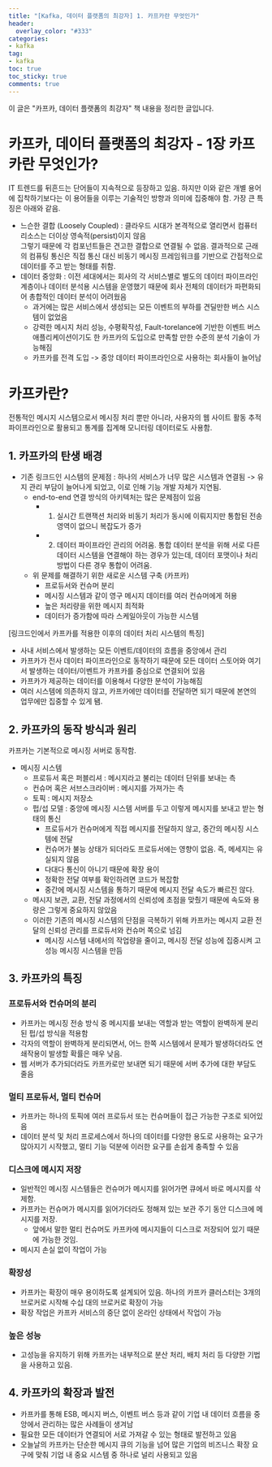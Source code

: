 ```yaml
---
title: "[Kafka, 데이터 플랫폼의 최강자] 1. 카프카란 무엇인가"
header:
  overlay_color: "#333"
categories:
- kafka
tag:
- kafka 
toc: true  
toc_sticky: true
comments: true
---
```


이 글은 "카프카, 데이터 플랫폼의 최강자" 책 내용을 정리한 글입니다.   

# 카프카, 데이터 플랫폼의 최강자 - 1장 카프카란 무엇인가?
IT 트렌드를 뒤흔드는 단어들이 지속적으로 등장하고 있음. 하지만 이와 같은 개별 용어에 집착하기보다는 이 용어들을 
이루는 기술적인 방향과 의미에 집중해야 함.  가장 큰 특징은 아래와 같음.   
- 느슨한 결합 (Loosely Coupled) : 클라우드 시대가 본격적으로 열리면서 컴퓨터 리소스는 더이상 영속적(persist)이지 않음  
그렇기 때문에 각 컴포넌트들은 견고한 결합으로 연결될 수 없음. 결과적으로 근래의 컴퓨팅 통신은 직접 통신 대신 비동기 메시징 프레임워크를 
  기반으로 간접적으로 데이터를 주고 받는 형태를 취함. 
- 데이터 중앙화 : 이전 세대에서는 회사의 각 서비스별로 별도의 데이터 파이프라인 계층이나 데이터 분석용 시스템을 운영했기 때문에 
회사 전체의 데이터가 파편화되어 총합적인 데이터 분석이 어려웠음  
  - 과거에는 많은 서비스에서 생성되는 모든 이벤트의 부하를 견딜만한 버스 시스템이 없었음  
  - 강력한 메시지 처리 성능, 수평확작성, Fault-torelance에 기반한 이벤트 버스 애플리케이션이기도 한 카프카의 도입으로 
  만족할 만한 수준의 분석 기술이 가능해짐 
  - 카프카를 전격 도입 -> 중앙 데이터 파이프라인으로 사용하는 회사들이 늘어남   

# 카프카란? 
전통적인 메시지 시스템으로서 메시징 처리 뿐만 아니라, 사용자의 웹 사이트 활동 추적 파이프라인으로 활용되고 통계를 집계해 모니터링 데이터로도 사용함.  

## 1. 카프카의 탄생 배경  
- 기존 링크드인 시스템의 문제점 : 하나의 서비스가 너무 많은 시스템과 연결됨 -> 유지 관리 부담이 늘어나게 되었고, 이로 인해 기능 개발 자체가 지연됨.  
  - end-to-end 연결 방식의 아키텍처는 많은 문제점이 있음
    - 1) 실시간 트랜잭션 처리와 비동기 처리가 동시에 이뤄지지만 통합된 전송 영역이 없으니 복잡도가 증가  
    - 2) 데이터 파이프라인 관리의 어려움. 통합 데이터 분석을 위해 서로 다른 데이터 시스템을 연결해야 하는 경우가 있는데, 데이터 포맷이나 처리 방법이 다른 경우 통합이 어려움.  
  - 위 문제를 해결하기 위한 새로운 시스템 구축 (카프카)  
    - 프로듀서와 컨슈머 분리 
    - 메시징 시스템과 같이 영구 메시지 데이터를 여러 컨슈머에게 허용
    - 높은 처리량을 위한 메시지 최적화 
    - 데이터가 증가함에 따라 스케일아웃이 가능한 시스템    



[링크드인에서 카프카를 적용한 이후의 데이터 처리 시스템의 특징] 
- 사내 서비스에서 발생하는 모든 이벤트/데이터의 흐름을 중앙에서 관리 
- 카프카가 전사 데이터 파이프라인으로 동작하기 때문에 모든 데이터 스토어와 여기서 발생하는 데이터/이벤트가 카프카를 중심으로 연결되어 있음  
- 카프카가 제공하는 데이터를 이용해서 다양한 분석이 가능해짐  
- 여러 시스템에 의존하지 않고, 카프카에만 데이터를 전달하면 되기 때문에 본연의 업무에만 집중할 수 있게 됌.  

## 2. 카프카의 동작 방식과 원리  
카프카는 기본적으로 메시징 서버로 동작함.  
- 메시징 시스템
  - 프로듀서 혹은 퍼블리셔 : 메시지라고 불리는 데이터 단위를 보내는 측 
  - 컨슈머 혹은 서브스크라이버 : 메시지를 가져가는 측 
  - 토픽 : 메시지 저장소 
  - 펍/섭 모델 : 중앙에 메시징 시스템 서버를 두고 이렇게 메시지를 보내고 받는 형태의 통신
    - 프로듀서가 컨슈머에게 직접 메시지를 전달하지 않고, 중간의 메시징 시스템에 전달
    - 컨슈머가 불능 상태가 되더라도 프로듀서에는 영향이 없음. 즉, 메세지는 유실되지 않음  
    - 다대다 통신이 아니기 때문에 확장 용이 
    - 정확한 전달 여부를 확인하려면 코드가 복잡함
    - 중간에 메시징 시스템을 통하기 때문에 메시지 전달 속도가 빠르진 않다. 
  - 메시지 보관, 교환, 전달 과정에서의 신뢰성에 초점을 맞췄기 때문에 속도와 용량은 그렇게 중요하지 않았음 
  - 이러한 기존의 메시징 시스템의 단점을 극복하기 위해 카프카는 메시지 교환 전달의 신뢰성 관리를 프로듀서와 컨슈머 쪽으로 넘김 
    - 메시징 시스템 내에서의 작업량을 줄이고, 메시징 전달 성능에 집중시켜 고성능 메시징 시스템을 만듬  
  

## 3. 카프카의 특징  

### 프로듀서와 컨슈머의 분리 
- 카프카는 메시징 전송 방식 중 메시지를 보내는 역할과 받는 역할이 완벽하게 분리된 펍/섭 방식을 적용함 
- 각자의 역할이 완벽하게 분리되면서, 어느 한쪽 시스템에서 문제가 발생하더라도 연쇄작용이 발생할 확률은 매우 낮음. 
- 웹 서버가 추가되더라도 카프카로만 보내면 되기 때문에 서버 추가에 대한 부담도 줄음  

### 멀티 프로듀서, 멀티 컨슈머 
- 카프카는 하나의 토픽에 여러 프로듀서 또는 컨슈머들이 접근 가능한 구조로 되어있음 
- 데이터 분석 및 처리 프로세스에서 하나의 데이터를 다양한 용도로 사용하는 요구가 많아지기 시작했고, 멀티 기능 덕분에 이러한 요구를 손쉽게 충족할 수 있음  

### 디스크에 메시지 저장  
- 일반적인 메시징 시스템들은 컨슈머가 메시지를 읽어가면 큐에서 바로 메시지를 삭제함.
- 카프카는 컨슈머가 메시지를 읽어가더라도 정해져 있는 보관 주기 동안 디스크에 메시지를 저장.
  - 앞에서 말한 멀티 컨슈머도 카프카에 메시지들이 디스크로 저장되어 있기 때문에 가능한 것임. 
- 메시지 손실 없이 작업이 가능
  
### 확장성  
- 카프카는 확장이 매우 용이하도록 설계되어 있음. 하나의 카프카 클러스터는 3개의 브로커로 시작해 수십 대의 브로커로 확장이 가능  
- 확장 작업은 카프카 서비스의 중단 없이 온라인 상태에서 작업이 가능  

### 높은 성능  
- 고성능을 유지하기 위해 카프카는 내부적으로 분산 처리, 배치 처리 등 다양한 기법을 사용하고 있음. 


## 4. 카프카의 확장과 발전 
- 카프카를 통해 ESB, 메시지 버스, 이벤트 버스 등과 같이 기업 내 데이터 흐름을 중앙에서 관리하는 많은 사례들이 생겨남
- 필요한 모든 데이터가 연결되어 서로 가져갈 수 있는 형태로 발전하고 있음 
- 오늘날의 카프카는 단순한 메시지 큐의 기능을 넘어 많은 기업의 비즈니스 확장 요구에 맞춰 기업 내 중요 시스템 중 하나로 널리 사용되고 있음  

